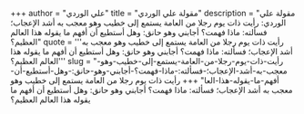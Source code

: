 +++
author = "علي الوردي"
title = "مقولة علي الوردي"
description = "مقولة علي الوردي: رأيت ذات يوم رجلا من العامة يستمع إلى خطيب وهو معجب به أشد الإعجاب؛ فسألته: ماذا فهمت؟ أجابني وهو حانق: وهل أستطيع أن أفهم ما يقوله هذا العالم العظيم؟"
quote = '''رأيت ذات يوم رجلا من العامة يستمع إلى خطيب وهو معجب به أشد الإعجاب؛ فسألته: ماذا فهمت؟ أجابني وهو حانق: وهل أستطيع أن أفهم ما يقوله هذا العالم العظيم؟''' 
slug = "رأيت-ذات-يوم-رجلا-من-العامة-يستمع-إلى-خطيب-وهو-معجب-به-أشد-الإعجاب؛-فسألته:-ماذا-فهمت؟-أجابني-وهو-حانق:-وهل-أستطيع-أن-أفهم-ما-يقوله-هذا-العا"
+++
رأيت ذات يوم رجلا من العامة يستمع إلى خطيب وهو معجب به أشد الإعجاب؛ فسألته: ماذا فهمت؟ أجابني وهو حانق: وهل أستطيع أن أفهم ما يقوله هذا العالم العظيم؟
